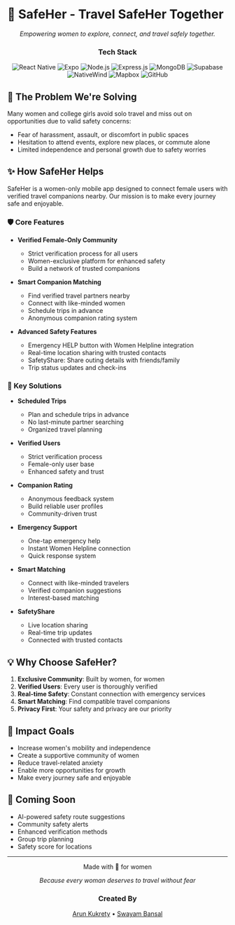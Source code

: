 # 🌟 SafeHer - Travel SafeHer Together

<div align="center">
  <p><em>Empowering women to explore, connect, and travel safely together.</em></p>

 ### Tech Stack
![React Native](https://img.shields.io/badge/React_Native-20232A?style=for-the-badge&logo=react&logoColor=61DAFB)
![Expo](https://img.shields.io/badge/Expo-000020?style=for-the-badge&logo=expo&logoColor=white)
![Node.js](https://img.shields.io/badge/Node.js-339933?style=for-the-badge&logo=nodedotjs&logoColor=white)
![Express.js](https://img.shields.io/badge/Express.js-000000?style=for-the-badge&logo=express&logoColor=white)
![MongoDB](https://img.shields.io/badge/MongoDB-47A248?style=for-the-badge&logo=mongodb&logoColor=white)
![Supabase](https://img.shields.io/badge/Supabase-3ECF8E?style=for-the-badge&logo=supabase&logoColor=white)
![NativeWind](https://img.shields.io/badge/NativeWind-38B2AC?style=for-the-badge&logo=tailwind-css&logoColor=white)
![Mapbox](https://img.shields.io/badge/Mapbox-000000?style=for-the-badge&logo=mapbox&logoColor=white)
![GitHub](https://img.shields.io/badge/GitHub-181717?style=for-the-badge&logo=github&logoColor=white)
</div>

## 🎯 The Problem We're Solving

Many women and college girls avoid solo travel and miss out on opportunities due to valid safety concerns:
- Fear of harassment, assault, or discomfort in public spaces
- Hesitation to attend events, explore new places, or commute alone
- Limited independence and personal growth due to safety worries

## ✨ How SafeHer Helps

SafeHer is a women-only mobile app designed to connect female users with verified travel companions nearby. Our mission is to make every journey safe and enjoyable.

### 🛡️ Core Features

- **Verified Female-Only Community**
  - Strict verification process for all users
  - Women-exclusive platform for enhanced safety
  - Build a network of trusted companions

- **Smart Companion Matching**
  - Find verified travel partners nearby
  - Connect with like-minded women
  - Schedule trips in advance
  - Anonymous companion rating system

- **Advanced Safety Features**
  - Emergency HELP button with Women Helpline integration
  - Real-time location sharing with trusted contacts
  - SafetyShare: Share outing details with friends/family
  - Trip status updates and check-ins

### 🎨 Key Solutions

- **Scheduled Trips**
  - Plan and schedule trips in advance
  - No last-minute partner searching
  - Organized travel planning

- **Verified Users**
  - Strict verification process
  - Female-only user base
  - Enhanced safety and trust

- **Companion Rating**
  - Anonymous feedback system
  - Build reliable user profiles
  - Community-driven trust

- **Emergency Support**
  - One-tap emergency help
  - Instant Women Helpline connection
  - Quick response system

- **Smart Matching**
  - Connect with like-minded travelers
  - Verified companion suggestions
  - Interest-based matching

- **SafetyShare**
  - Live location sharing
  - Real-time trip updates
  - Connected with trusted contacts

## 💡 Why Choose SafeHer?

1. **Exclusive Community**: Built by women, for women
2. **Verified Users**: Every user is thoroughly verified
3. **Real-time Safety**: Constant connection with emergency services
4. **Smart Matching**: Find compatible travel companions
5. **Privacy First**: Your safety and privacy are our priority

## 🌈 Impact Goals

- Increase women's mobility and independence
- Create a supportive community of women
- Reduce travel-related anxiety
- Enable more opportunities for growth
- Make every journey safe and enjoyable

## 🚀 Coming Soon

- AI-powered safety route suggestions
- Community safety alerts
- Enhanced verification methods
- Group trip planning
- Safety score for locations

---

<div align="center">
  <p>Made with 💜 for women</p>
  <p><em>Because every woman deserves to travel without fear</em></p>
  
  ### Created By
  [Arun Kukrety](https://github.com/arunk-03) • [Swayam Bansal](https://github.com/swymbnsl)
</div>
